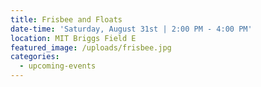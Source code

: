 ```yaml
---
title: Frisbee and Floats
date-time: 'Saturday, August 31st | 2:00 PM - 4:00 PM'
location: MIT Briggs Field E
featured_image: /uploads/frisbee.jpg
categories:
  - upcoming-events
---
```


